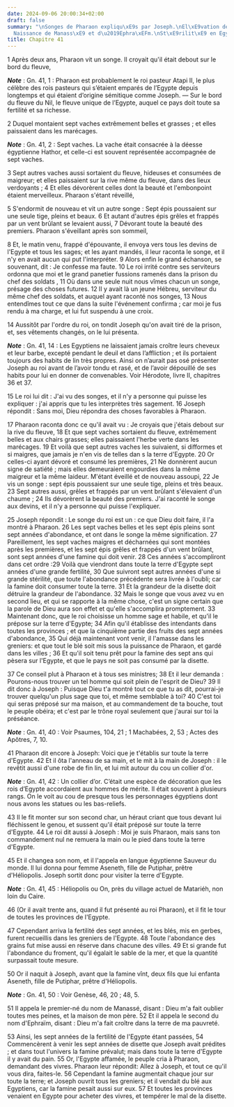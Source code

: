 ```yaml
---
date: 2024-09-06 20:00:34+02:00
draft: false
summary: "\nSonges de Pharaon expliqu\xE9s par Joseph.\nEl\xE9vation de Joseph.\n\
  Naissance de Manass\xE9 et d\u2019Ephra\xEFm.\nSt\xE9rilit\xE9 en Egypte.\n"
title: Chapitre 41
---
```





1 Après deux ans, Pharaon vit un songe. Il croyait qu'il était debout sur le bord du fleuve,

***Note*** :  Gn. 41, 1 : Pharaon est probablement le roi pasteur Atapi II, le plus célèbre des rois pasteurs qui s’étaient emparés de l’Egypte depuis longtemps et qui étaient d’origine sémitique comme Joseph. ― Sur le bord du fleuve du Nil, le fleuve unique de l’Egypte, auquel ce pays doit toute sa fertilité et sa richesse.

2 Duquel montaient sept vaches extrêmement belles et grasses ; et elles paissaient dans les marécages.

***Note*** :  Gn. 41, 2 : Sept vaches. La vache était consacrée à la déesse égyptienne Hathor, et celle-ci est souvent représentée accompagnée de sept vaches.

3 Sept autres vaches aussi sortaient du fleuve, hideuses et consumées de maigreur; et elles paissaient sur la rive même du fleuve, dans des lieux verdoyants ; 4 Et elles dévorèrent celles dont la beauté et l'embonpoint étaient merveilleux. Pharaon s'étant réveillé,


5 S'endormit de nouveau et vit un autre songe : Sept épis poussaient sur une seule tige, pleins et beaux. 6 Et autant d'autres épis grêles et frappés par un vent brûlant se levaient aussi, 7 Dévorant toute la beauté des premiers. Pharaon s'éveillant après son sommeil,


8 Et, le matin venu, frappé d'épouvante, il envoya vers tous les devins de l'Egypte et tous les sages; et les ayant mandés, il leur raconta le songe, et il n'y en avait aucun qui put l'interpréter. 9 Alors enfin le grand échanson, se souvenant, dit : Je confesse ma faute. 10 Le roi irrité contre ses serviteurs ordonna que moi et le grand panetier fussions ramenés dans la prison du chef des soldats , 11 Où dans une seule nuit nous vîmes chacun un songe, présage des choses futures. 12 Il y avait là un jeune Hébreu, serviteur du même chef des soldats, et auquel ayant raconté nos songes, 13 Nous entendîmes tout ce que dans la suite l'événement confirma ; car moi je fus rendu à ma charge, et lui fut suspendu à une croix.


14 Aussitôt par l'ordre du roi, on tondit Joseph qu'on avait tiré de la prison, et, ses vêtements changés, on le lui présenta.

***Note*** :  Gn. 41, 14 : Les Egyptiens ne laissaient jamais croître leurs cheveux et leur barbe, excepté pendant le deuil et dans l’affliction ; et ils portaient toujours des habits de lin très propres. Ainsi on n’aurait pas osé présenter Joseph au roi avant de l’avoir tondu et rasé, et de l’avoir dépouillé de ses habits pour lui en donner de convenables. Voir Hérodote, livre II, chapitres 36 et 37.

15 Le roi lui dit : J'ai vu des songes, et il n'y a personne qui puisse les expliquer : j'ai appris que tu les interprètes très sagement. 16 Joseph répondit : Sans moi, Dieu répondra des choses favorables à Pharaon.


17 Pharaon raconta donc ce qu'il avait vu : Je croyais que j'étais debout sur la rive du fleuve, 18 Et que sept vaches sortaient du fleuve, extrêmement belles et aux chairs grasses; elles paissaient l'herbe verte dans les marécages. 19 Et voilà que sept autres vaches les suivaient, si difformes et si maigres, que jamais je n'en vis de telles dan s la terre d'Egypte. 20 Or celles-ci ayant dévoré et consumé les premières, 21 Ne donnèrent aucun signe de satiété ; mais elles demeuraient engourdies dans la même maigreur et la même laideur. M'étant éveillé et de nouveau assoupi, 22 Je vis un songe : sept épis poussaient sur une seule tige, pleins et très beaux. 23 Sept autres aussi, grêles et frappés par un vent brûlant s'élevaient d'un chaume ; 24 Ils dévorèrent la beauté des premiers. J'ai raconté le songe aux devins, et il n'y a personne qui puisse l'expliquer.


25 Joseph répondit : Le songe du roi est un : ce que Dieu doit faire, il l'a montré à Pharaon. 26 Les sept vaches belles et les sept épis pleins sont sept années d'abondance, et ont dans le songe la même signification. 27 Pareillement, les sept vaches maigres et décharnées qui sont montées après les premières, et les sept épis grêles et frappés d'un vent brûlant, sont sept années d'une famine qui doit venir. 28 Ces années s'accompliront dans cet ordre :29 Voilà que viendront dans toute la terre d'Egypte sept années d'une grande fertilité, 30 Que suivront sept autres années d'une si grande stérilité, que toute l'abondance précédente sera livrée à l'oubli; car la famine doit consumer toute la terre. 31 Et la grandeur de la disette doit détruire la grandeur de l'abondance. 32 Mais le songe que vous avez vu en second lieu, et qui se rapporte à la même chose, c'est un signe certain que la parole de Dieu aura son effet et qu'elle s'accomplira promptement. 33 Maintenant donc, que le roi choisisse un homme sage et habile,
et qu'il le prépose sur la terre d'Egypte; 34 Afin qu'il établisse des intendants dans toutes les provinces ; et que la cinquième partie des fruits des sept années d'abondance, 35 Qui déjà maintenant vont venir, il l'amasse dans les greniers: et que tout le blé soit mis sous la puissance de Pharaon, et gardé dans les villes ; 36 Et qu'il soit tenu prêt pour la famine des sept ans qui pèsera sur l'Egypte, et que le pays ne soit pas consumé par la disette.


37 Ce conseil plut à Pharaon et à tous ses ministres; 38 Et il leur demanda : Pourons-nous trouver un tel homme qui soit plein de l'esprit de Dieu? 39 Il dit donc à Joseph : Puisque Dieu t'a montré tout ce que tu as dit, pourrai-je trouver quelqu'un plus sage que toi, et même semblable à toi? 40 C'est toi qui seras préposé sur ma maison, et au commandement de ta bouche, tout le peuple obéira; et c'est par le trône royal seulement que j'aurai sur toi la préséance.

***Note*** :  Gn. 41, 40 : Voir Psaumes, 104, 21 ; 1 Machabées, 2, 53 ; Actes des Apôtres, 7, 10.

41 Pharaon dit encore à Joseph: Voici que je t'établis sur toute la terre d'Egypte. 42 Et il ôta l'anneau de sa main, et le mit à la main de Joseph : il le revêtit aussi d'une robe de fin lin, et lui mit autour du cou un collier d'or.

***Note*** :  Gn. 41, 42 : Un collier d’or. C’était une espèce de décoration que les rois d’Egypte accordaient aux hommes de mérite. Il était souvent à plusieurs rangs. On le voit au cou de presque tous les personnages égyptiens dont nous avons les statues ou les bas-reliefs.

43 Il le fit monter sur son second char, un héraut criant que tous devant lui fléchissent le genou, et sussent qu'il était préposé sur toute la terre d'Egypte. 44 Le roi dit aussi à Joseph : Moi je suis Pharaon, mais sans ton commandement nul ne remuera la main ou le pied dans toute la terre d'Egypte.


45 Et il changea son nom, et il l'appela en langue égyptienne Sauveur du monde. Il lui donna pour femme Aseneth, fille de Putiphar, prêtre d'Héliopolis. Joseph sortit donc pour visiter la terre d'Egypte.

***Note*** :  Gn. 41, 45 : Héliopolis ou On, près du village actuel de Matariéh, non loin du Caire.

46 (Or il avait trente ans, quand il fut présenté au roi Pharaon), et il fit le tour de toutes les provinces de l'Egypte.


47 Cependant arriva la fertilité des sept années, et les blés, mis en gerbes, furent recueillis dans les greniers de l'Egypte. 48 Toute l'abondance des grains fut mise aussi en réserve dans chacune des villes. 49 Et si grande fut l'abondance du froment, qu'il égalait le sable de la mer, et que la quantité surpassait toute mesure.


50 Or il naquit à Joseph, avant que la famine vînt, deux fils que lui enfanta Aseneth, fille de Putiphar, prêtre d'Héliopolis.

***Note*** :  Gn. 41, 50 : Voir Genèse, 46, 20 ; 48, 5.

51 Il appela le premier-né du nom de Manassé, disant : Dieu m'a fait oublier toutes mes peines, et la maison de mon père. 52 Et il appela le second du nom d'Ephraïm, disant : Dieu m'a fait croître dans la terre de ma pauvreté.


53 Ainsi, les sept années de la fertilité de l'Egypte étant passées, 54 Commencèrent à venir les sept années de disette que Joseph avait prédites ; et dans tout l'univers la famine prévalut; mais dans toute la terre d'Egypte il y avait du pain. 55 Or, l'Egypte affamée, le peuple cria à Pharaon, demandant des vivres. Pharaon leur répondit: Allez à Joseph, et tout ce qu'il vous dira, faites-le. 56 Cependant la famine augmentait chaque jour sur toute la terre; et Joseph ouvrit tous les greniers; et il vendait du blé aux Egyptiens, car la famine pesait aussi sur eux. 57 Et toutes les provinces venaient en Egypte pour acheter des vivres, et tempérer le mal de la disette.

